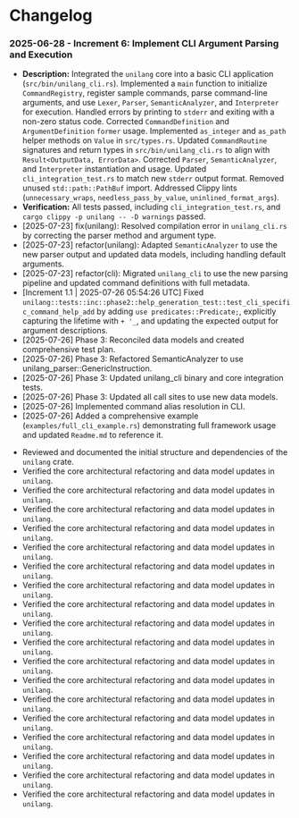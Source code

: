 # Changelog
### 2025-06-28 - Increment 6: Implement CLI Argument Parsing and Execution
*   **Description:** Integrated the `unilang` core into a basic CLI application (`src/bin/unilang_cli.rs`). Implemented a `main` function to initialize `CommandRegistry`, register sample commands, parse command-line arguments, and use `Lexer`, `Parser`, `SemanticAnalyzer`, and `Interpreter` for execution. Handled errors by printing to `stderr` and exiting with a non-zero status code. Corrected `CommandDefinition` and `ArgumentDefinition` `former` usage. Implemented `as_integer` and `as_path` helper methods on `Value` in `src/types.rs`. Updated `CommandRoutine` signatures and return types in `src/bin/unilang_cli.rs` to align with `Result<OutputData, ErrorData>`. Corrected `Parser`, `SemanticAnalyzer`, and `Interpreter` instantiation and usage. Updated `cli_integration_test.rs` to match new `stderr` output format. Removed unused `std::path::PathBuf` import. Addressed Clippy lints (`unnecessary_wraps`, `needless_pass_by_value`, `uninlined_format_args`).
*   **Verification:** All tests passed, including `cli_integration_test.rs`, and `cargo clippy -p unilang -- -D warnings` passed.
*   [2025-07-23] fix(unilang): Resolved compilation error in `unilang_cli.rs` by correcting the parser method and argument type.
*   [2025-07-23] refactor(unilang): Adapted `SemanticAnalyzer` to use the new parser output and updated data models, including handling default arguments.
*   [2025-07-23] refactor(cli): Migrated `unilang_cli` to use the new parsing pipeline and updated command definitions with full metadata.
* [Increment 1.1 | 2025-07-26 05:54:26 UTC] Fixed `unilang::tests::inc::phase2::help_generation_test::test_cli_specific_command_help_add` by adding `use predicates::Predicate;`, explicitly capturing the lifetime with `+ '_`, and updating the expected output for argument descriptions.
* [2025-07-26] Phase 3: Reconciled data models and created comprehensive test plan.
* [2025-07-26] Phase 3: Refactored SemanticAnalyzer to use unilang_parser::GenericInstruction.
* [2025-07-26] Phase 3: Updated unilang_cli binary and core integration tests.
* [2025-07-26] Phase 3: Updated all call sites to use new data models.
* [2025-07-26] Implemented command alias resolution in CLI.
*   [2025-07-26] Added a comprehensive example (`examples/full_cli_example.rs`) demonstrating full framework usage and updated `Readme.md` to reference it.
- Reviewed and documented the initial structure and dependencies of the `unilang` crate.
- Verified the core architectural refactoring and data model updates in `unilang`.
- Verified the core architectural refactoring and data model updates in `unilang`.
- Verified the core architectural refactoring and data model updates in `unilang`.
- Verified the core architectural refactoring and data model updates in `unilang`.
- Verified the core architectural refactoring and data model updates in `unilang`.
- Verified the core architectural refactoring and data model updates in `unilang`.
- Verified the core architectural refactoring and data model updates in `unilang`.
- Verified the core architectural refactoring and data model updates in `unilang`.
- Verified the core architectural refactoring and data model updates in `unilang`.
- Verified the core architectural refactoring and data model updates in `unilang`.
- Verified the core architectural refactoring and data model updates in `unilang`.
- Verified the core architectural refactoring and data model updates in `unilang`.
- Verified the core architectural refactoring and data model updates in `unilang`.
- Verified the core architectural refactoring and data model updates in `unilang`.
- Verified the core architectural refactoring and data model updates in `unilang`.
- Verified the core architectural refactoring and data model updates in `unilang`.
- Verified the core architectural refactoring and data model updates in `unilang`.
- Verified the core architectural refactoring and data model updates in `unilang`.